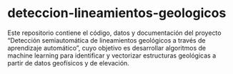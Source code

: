 # deteccion-lineamientos-geologicos
Este repositorio contiene el código, datos y documentación del proyecto “Detección semiautomática de lineamientos geológicos a través de aprendizaje automático”, cuyo objetivo es desarrollar algoritmos de machine learning para identificar y vectorizar estructuras geológicas a partir de datos geofísicos y de elevación.
